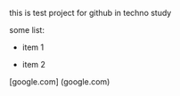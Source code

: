 this is test project for github
in techno study

some list:

* item 1

* item 2

[google.com] (google.com)